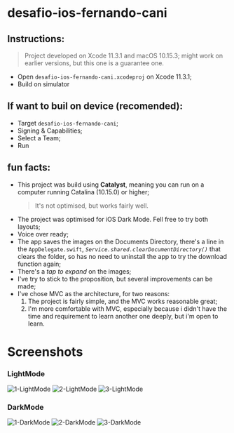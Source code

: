 # desafio-ios-fernando-cani

## Instructions:
   > Project developed on Xcode 11.3.1 and macOS 10.15.3; might work on earlier versions, but this one is a guarantee one.
- Open `desafio-ios-fernando-cani.xcodeproj` on Xcode 11.3.1;
- Build on simulator

## If want to buil on device (recomended):
- Target `desafio-ios-fernando-cani`;
- Signing & Capabilities;
- Select a Team;
- Run

## fun facts:
- This project was build using **Catalyst**, meaning you can run on a computer running Catalina (10.15.0) or higher;
   >  It's not optimised, but works fairly well.
- The project was optimised for iOS Dark Mode. Fell free to try both layouts;
- Voice over ready;
- The app saves the images on the Documents Directory, there's a line in the `AppDelegate.swift`, *`Service.shared.clearDocumentDirectory()`* that clears the folder, so has no need to uninstall the app to try the download function again;
- There's a *tap to expand* on the images;
- I've try to stick to the proposition, but several improvements can be made;
- I've chose MVC as the architecture, for two reasons:
    1. The project is fairly simple, and the MVC works reasonable great;
    2. I'm more comfortable with MVC, especially because i didn't have the time and requirement to learn another one deeply, but i'm open to learn.

# Screenshots

### LightMode
![1-LightMode](screenshots/1_1.PNG)
![2-LightMode](screenshots/1_2.PNG)
![3-LightMode](screenshots/1_3.PNG)

### DarkMode
![1-DarkMode](screenshots/2_1.PNG)
![2-DarkMode](screenshots/2_2.PNG)
![3-DarkMode](screenshots/2_3.PNG)
